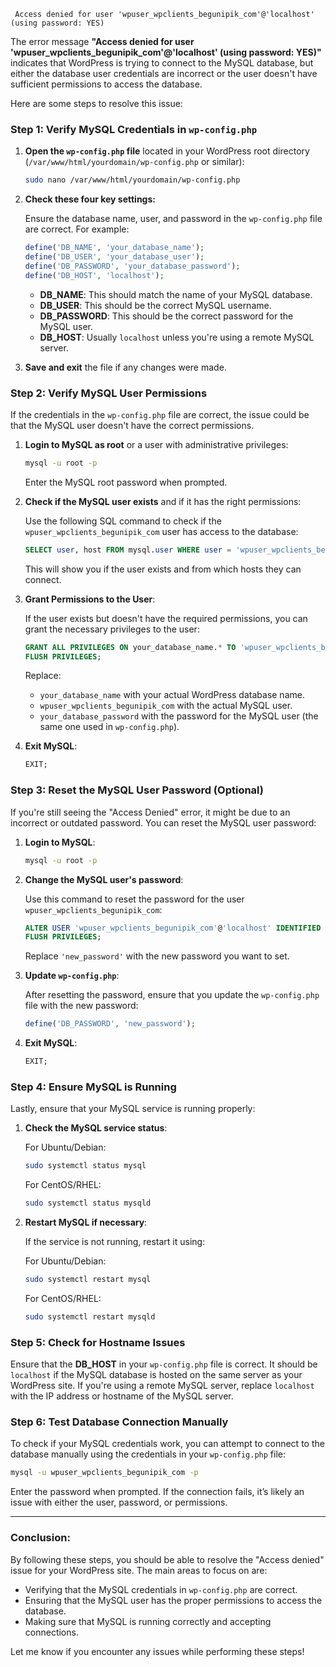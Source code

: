 ```
 Access denied for user 'wpuser_wpclients_begunipik_com'@'localhost' (using password: YES)
```
The error message **"Access denied for user 'wpuser_wpclients_begunipik_com'@'localhost' (using password: YES)"** indicates that WordPress is trying to connect to the MySQL database, but either the database user credentials are incorrect or the user doesn't have sufficient permissions to access the database.

Here are some steps to resolve this issue:

### **Step 1: Verify MySQL Credentials in `wp-config.php`**

1. **Open the `wp-config.php` file** located in your WordPress root directory (`/var/www/html/yourdomain/wp-config.php` or similar):

   ```bash
   sudo nano /var/www/html/yourdomain/wp-config.php
   ```

2. **Check these four key settings:**

   Ensure the database name, user, and password in the `wp-config.php` file are correct. For example:

   ```php
   define('DB_NAME', 'your_database_name');
   define('DB_USER', 'your_database_user');
   define('DB_PASSWORD', 'your_database_password');
   define('DB_HOST', 'localhost');
   ```

   - **DB_NAME**: This should match the name of your MySQL database.
   - **DB_USER**: This should be the correct MySQL username.
   - **DB_PASSWORD**: This should be the correct password for the MySQL user.
   - **DB_HOST**: Usually `localhost` unless you're using a remote MySQL server.

3. **Save and exit** the file if any changes were made.

### **Step 2: Verify MySQL User Permissions**

If the credentials in the `wp-config.php` file are correct, the issue could be that the MySQL user doesn't have the correct permissions.

1. **Login to MySQL as root** or a user with administrative privileges:

   ```bash
   mysql -u root -p
   ```

   Enter the MySQL root password when prompted.

2. **Check if the MySQL user exists** and if it has the right permissions:

   Use the following SQL command to check if the `wpuser_wpclients_begunipik_com` user has access to the database:

   ```sql
   SELECT user, host FROM mysql.user WHERE user = 'wpuser_wpclients_begunipik_com';
   ```

   This will show you if the user exists and from which hosts they can connect.

3. **Grant Permissions to the User**:

   If the user exists but doesn't have the required permissions, you can grant the necessary privileges to the user:

   ```sql
   GRANT ALL PRIVILEGES ON your_database_name.* TO 'wpuser_wpclients_begunipik_com'@'localhost' IDENTIFIED BY 'your_database_password';
   FLUSH PRIVILEGES;
   ```

   Replace:
   - `your_database_name` with your actual WordPress database name.
   - `wpuser_wpclients_begunipik_com` with the actual MySQL user.
   - `your_database_password` with the password for the MySQL user (the same one used in `wp-config.php`).

4. **Exit MySQL**:

   ```sql
   EXIT;
   ```

### **Step 3: Reset the MySQL User Password (Optional)**

If you're still seeing the "Access Denied" error, it might be due to an incorrect or outdated password. You can reset the MySQL user password:

1. **Login to MySQL**:

   ```bash
   mysql -u root -p
   ```

2. **Change the MySQL user's password**:

   Use this command to reset the password for the user `wpuser_wpclients_begunipik_com`:

   ```sql
   ALTER USER 'wpuser_wpclients_begunipik_com'@'localhost' IDENTIFIED BY 'new_password';
   FLUSH PRIVILEGES;
   ```

   Replace `'new_password'` with the new password you want to set.

3. **Update `wp-config.php`**:

   After resetting the password, ensure that you update the `wp-config.php` file with the new password:

   ```php
   define('DB_PASSWORD', 'new_password');
   ```

4. **Exit MySQL**:

   ```sql
   EXIT;
   ```

### **Step 4: Ensure MySQL is Running**

Lastly, ensure that your MySQL service is running properly:

1. **Check the MySQL service status**:

   For Ubuntu/Debian:

   ```bash
   sudo systemctl status mysql
   ```

   For CentOS/RHEL:

   ```bash
   sudo systemctl status mysqld
   ```

2. **Restart MySQL if necessary**:

   If the service is not running, restart it using:

   For Ubuntu/Debian:

   ```bash
   sudo systemctl restart mysql
   ```

   For CentOS/RHEL:

   ```bash
   sudo systemctl restart mysqld
   ```

### **Step 5: Check for Hostname Issues**

Ensure that the **DB_HOST** in your `wp-config.php` file is correct. It should be `localhost` if the MySQL database is hosted on the same server as your WordPress site. If you're using a remote MySQL server, replace `localhost` with the IP address or hostname of the MySQL server.

### **Step 6: Test Database Connection Manually**

To check if your MySQL credentials work, you can attempt to connect to the database manually using the credentials in your `wp-config.php` file:

```bash
mysql -u wpuser_wpclients_begunipik_com -p
```

Enter the password when prompted. If the connection fails, it’s likely an issue with either the user, password, or permissions.

---

### Conclusion:

By following these steps, you should be able to resolve the "Access denied" issue for your WordPress site. The main areas to focus on are:
- Verifying that the MySQL credentials in `wp-config.php` are correct.
- Ensuring that the MySQL user has the proper permissions to access the database.
- Making sure that MySQL is running correctly and accepting connections.

Let me know if you encounter any issues while performing these steps!